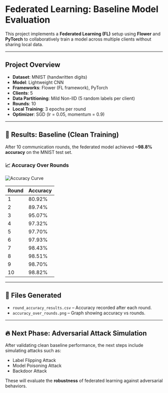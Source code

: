 # Federated Learning: Baseline Model Evaluation

This project implements a **Federated Learning (FL)** setup using **Flower** and **PyTorch** to collaboratively train a model across multiple clients without sharing local data.

---

## Project Overview

- **Dataset**: MNIST (handwritten digits)
- **Model**: Lightweight CNN
- **Frameworks**: Flower (FL framework), PyTorch
- **Clients**: 5
- **Data Partitioning**: Mild Non-IID (5 random labels per client)
- **Rounds**: 10
- **Local Training**: 3 epochs per round
- **Optimizer**: SGD (lr = 0.05, momentum = 0.9)

---

## 🚀 Results: Baseline (Clean Training)

After 10 communication rounds, the federated model achieved **~98.8% accuracy** on the MNIST test set.

### 📈 Accuracy Over Rounds

![Accuracy Curve](./6bf6b6cf-0039-4b9f-8abe-c38aadc8639a.png)

| Round | Accuracy |
|:------|:---------|
| 1     | 80.92%   |
| 2     | 89.74%   |
| 3     | 95.07%   |
| 4     | 97.32%   |
| 5     | 97.70%   |
| 6     | 97.93%   |
| 7     | 98.43%   |
| 8     | 98.51%   |
| 9     | 98.70%   |
| 10    | 98.82%   |

---

## 📂 Files Generated

- `round_accuracy_results.csv` – Accuracy recorded after each round.
- `accuracy_over_rounds.png` – Graph showing accuracy vs rounds.

---

## 🔥 Next Phase: Adversarial Attack Simulation

After validating clean baseline performance, the next steps include simulating attacks such as:
- Label Flipping Attack
- Model Poisoning Attack
- Backdoor Attack

These will evaluate the **robustness** of federated learning against adversarial behaviors.
